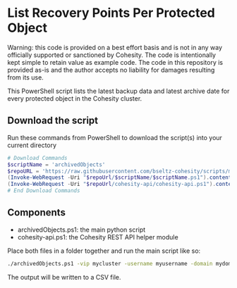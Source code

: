 # List Recovery Points Per Protected Object

Warning: this code is provided on a best effort basis and is not in any way officially supported or sanctioned by Cohesity. The code is intentionally kept simple to retain value as example code. The code in this repository is provided as-is and the author accepts no liability for damages resulting from its use.

This PowerShell script lists the latest backup data and latest archive date for every protected object in the Cohesity cluster.

## Download the script

Run these commands from PowerShell to download the script(s) into your current directory

```powershell
# Download Commands
$scriptName = 'archivedObjects'
$repoURL = 'https://raw.githubusercontent.com/bseltz-cohesity/scripts/master/powershell'
(Invoke-WebRequest -Uri "$repoUrl/$scriptName/$scriptName.ps1").content | Out-File "$scriptName.ps1"; (Get-Content "$scriptName.ps1") | Set-Content "$scriptName.ps1"
(Invoke-WebRequest -Uri "$repoUrl/cohesity-api/cohesity-api.ps1").content | Out-File cohesity-api.ps1; (Get-Content cohesity-api.ps1) | Set-Content cohesity-api.ps1
# End Download Commands
```

## Components

* archivedObjects.ps1: the main python script
* cohesity-api.ps1: the Cohesity REST API helper module

Place both files in a folder together and run the main script like so:

```bash
./archivedObjects.ps1 -vip mycluster -username myusername -domain mydomain.net
```

The output will be written to a CSV file.
